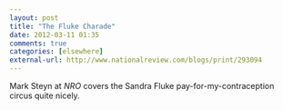 ```yaml
---
layout: post  
title: "The Fluke Charade"  
date: 2012-03-11 01:35  
comments: true  
categories: [elsewhere]
external-url: http://www.nationalreview.com/blogs/print/293094  
---
```


Mark Steyn at <em>NRO</em> covers the Sandra Fluke pay-for-my-contraception circus quite nicely.

